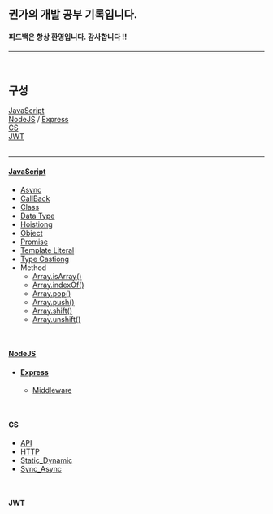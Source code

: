 ## 권가의 개발 공부 기록입니다.
#### 피드백은 항상 환영입니다. 감사합니다 !!

***

</br>

## 구성  

[JavaScript](#JavaScript)  
[NodeJS](#NodeJS)  /  [Express](#Express)  
[CS](#CS)  
[JWT](#JWT)
</br></br>
***


####  [JavaScript]()
* [Async]()
* [CallBack]()
* [Class]()
* [Data Type]()
* [Hoistiong]()
* [Object]()
* [Promise]()
* [Template Literal]()
* [Type Castiong]()   
* Method
  * [Array.isArray()]()  
  * [Array.indexOf()]()
  * [Array.pop()]()
  * [Array.push()]()
  * [Array.shift()]()
  * [Array.unshift()]()


<br>

#### [NodeJS]()
* #### [Express]()
  * [Middleware]()


<br>

#### CS
* [API]()
* [HTTP]()
* [Static_Dynamic]()
* [Sync_Async]()

<br>

#### JWT
